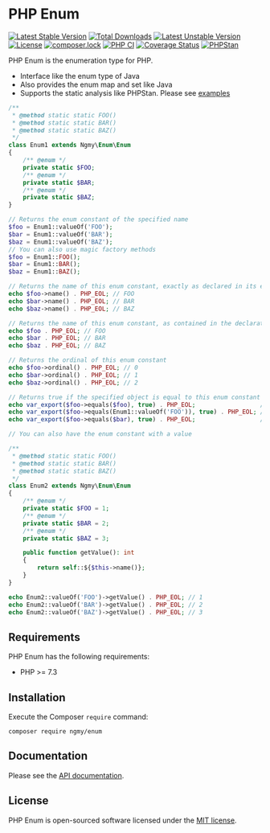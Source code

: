 # PHP Enum
[![Latest Stable Version](https://poser.pugx.org/ngmy/enum/v)](//packagist.org/packages/ngmy/enum)
[![Total Downloads](https://poser.pugx.org/ngmy/enum/downloads)](//packagist.org/packages/ngmy/enum)
[![Latest Unstable Version](https://poser.pugx.org/ngmy/enum/v/unstable)](//packagist.org/packages/ngmy/enum)
[![License](https://poser.pugx.org/ngmy/enum/license)](//packagist.org/packages/ngmy/enum)
[![composer.lock](https://poser.pugx.org/ngmy/enum/composerlock)](//packagist.org/packages/ngmy/enum)
[![PHP CI](https://github.com/ngmy/php-typed-array/actions/workflows/php.yml/badge.svg)](https://github.com/ngmy/php-typed-array/actions/workflows/php.yml)
[![Coverage Status](https://coveralls.io/repos/github/ngmy/php-enum/badge.svg?branch=master)](https://coveralls.io/github/ngmy/php-enum?branch=master)
[![PHPStan](https://img.shields.io/badge/PHPStan-enabled-brightgreen.svg?style=flat)](https://github.com/phpstan/phpstan)

PHP Enum is the enumeration type for PHP.

- Interface like the enum type of Java
- Also provides the enum map and set like Java
- Supports the static analysis like PHPStan. Please see [examples](/examples)

```php
/**
 * @method static static FOO()
 * @method static static BAR()
 * @method static static BAZ()
 */
class Enum1 extends Ngmy\Enum\Enum
{
    /** @enum */
    private static $FOO;
    /** @enum */
    private static $BAR;
    /** @enum */
    private static $BAZ;
}

// Returns the enum constant of the specified name
$foo = Enum1::valueOf('FOO');
$bar = Enum1::valueOf('BAR');
$baz = Enum1::valueOf('BAZ');
// You can also use magic factory methods
$foo = Enum1::FOO();
$bar = Enum1::BAR();
$baz = Enum1::BAZ();

// Returns the name of this enum constant, exactly as declared in its enum declaration
echo $foo->name() . PHP_EOL; // FOO
echo $bar->name() . PHP_EOL; // BAR
echo $baz->name() . PHP_EOL; // BAZ

// Returns the name of this enum constant, as contained in the declaration
echo $foo . PHP_EOL; // FOO
echo $bar . PHP_EOL; // BAR
echo $baz . PHP_EOL; // BAZ

// Returns the ordinal of this enum constant
echo $foo->ordinal() . PHP_EOL; // 0
echo $bar->ordinal() . PHP_EOL; // 1
echo $baz->ordinal() . PHP_EOL; // 2

// Returns true if the specified object is equal to this enum constant
echo var_export($foo->equals($foo), true) . PHP_EOL;                  // true
echo var_export($foo->equals(Enum1::valueOf('FOO')), true) . PHP_EOL; // true
echo var_export($foo->equals($bar), true) . PHP_EOL;                  // false

// You can also have the enum constant with a value

/**
 * @method static static FOO()
 * @method static static BAR()
 * @method static static BAZ()
 */
class Enum2 extends Ngmy\Enum\Enum
{
    /** @enum */
    private static $FOO = 1;
    /** @enum */
    private static $BAR = 2;
    /** @enum */
    private static $BAZ = 3;

    public function getValue(): int
    {
        return self::${$this->name()};
    }
}

echo Enum2::valueOf('FOO')->getValue() . PHP_EOL; // 1
echo Enum2::valueOf('BAR')->getValue() . PHP_EOL; // 2
echo Enum2::valueOf('BAZ')->getValue() . PHP_EOL; // 3
```

## Requirements
PHP Enum has the following requirements:

* PHP >= 7.3

## Installation
Execute the Composer `require` command:
```console
composer require ngmy/enum
```

## Documentation
Please see the [API documentation](https://ngmy.github.io/php-enum/api/).

## License
PHP Enum is open-sourced software licensed under the [MIT license](http://opensource.org/licenses/MIT).
